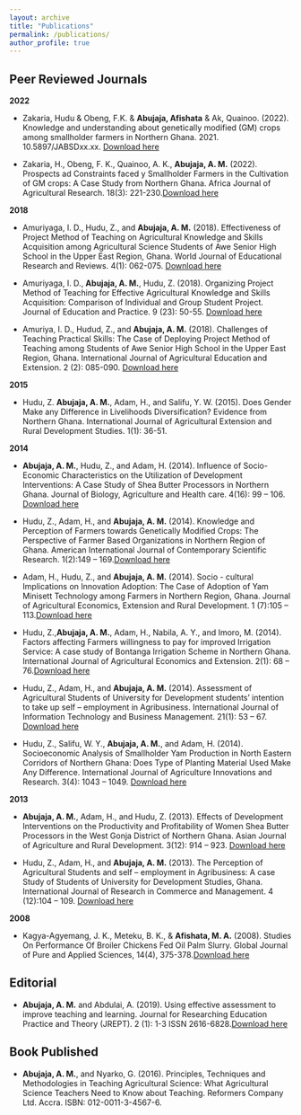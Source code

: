 ```yaml
---
layout: archive
title: "Publications"
permalink: /publications/
author_profile: true
---
```


## Peer Reviewed Journals

**2022**

* Zakaria, Hudu & Obeng, F.K. & **Abujaja, Afishata** & Ak, Quainoo. (2022). Knowledge and understanding about genetically modified (GM) crops among smallholder farmers in Northern Ghana. 2021. 10.5897/JABSDxx.xx. [Download here](https://www.researchgate.net/publication/360424459_Knowledge_and_understanding_about_genetically_modified_GM_crops_among_smallholder_farmers_in_Northern_Ghana/citations) 

* Zakaria, H., Obeng, F. K., Quainoo, A. K., **Abujaja, A. M.** (2022). Prospects ad Constraints faced y Smallholder Farmers in the Cultivation of GM crops: A Case Study from Northern Ghana. Africa Journal of Agricultural Research. 18(3): 221-230.[Download here](https://www.researchgate.net/publication/359119750_African_Journal_of_Agricultural_Research_Prospects_and_constraints_faced_by_smallholder_farmers_in_the_cultivation_of_GM_crops_A_case_study_from_Northern_Ghana)

**2018**

* Amuriyaga, I. D., Hudu, Z., and **Abujaja, A. M.** (2018). Effectiveness of Project Method of Teaching on Agricultural Knowledge and Skills Acquisition among Agricultural Science Students of Awe Senior High School in the Upper East Region, Ghana. World Journal of Educational Research and Reviews. 4(1): 062-075. [Download here](https://www.researchgate.net/publication/329656414_Effectiveness_of_Project_Method_of_Teaching_on_Agricultural_Knowledge_and_Skills_Acquisition_among_Agricultural_Science_Students_of_Awe_Senior_High_School_in_the_Upper_East_Region_Ghana_WJER_Effective)

* Amuriyaga, I. D., **Abujaja, A. M.**, Hudu, Z. (2018). Organizing Project Method of Teaching for Effective Agricultural Knowledge and Skills Acquisition: Comparison of Individual and Group Student Project. Journal of Education and Practice. 9 (23): 50-55. [Download here](https://www.researchgate.net/publication/327406154_Organizing_Project_Method_of_Teaching_for_Effective_Agricultural_Knowledge_and_Skills_Acquisition_Comparison_of_Individual_and_Group_Student_Projects)

* Amuriya, I. D., Hudud, Z., and **Abujaja, A. M.** (2018). Challenges of Teaching Practical Skills: The Case of Deploying Project Method of Teaching among Students of Awe Senior High School in the Upper East Region, Ghana. International Journal of Agricultural Education and Extension. 2 (2): 085-090. [Download here](https://www.researchgate.net/publication/327406154_Organizing_Project_Method_of_Teaching_for_Effective_Agricultural_Knowledge_and_Skills_Acquisition_Comparison_of_Individual_and_Group_Student_Projects)

   
**2015**

* Hudu, Z. **Abujaja, A. M.**, Adam, H., and Salifu, Y. W. (2015). Does Gender Make any Difference in Livelihoods Diversification? Evidence from Northern Ghana. International Journal of Agricultural Extension and Rural Development Studies. 1(1): 36-51.
    
    
**2014**

* **Abujaja, A. M.**, Hudu, Z., and Adam, H. (2014). Influence of Socio-Economic Characteristics on the Utilization of Development Interventions: A Case Study of Shea Butter Processors in Northern Ghana. Journal of Biology, Agriculture and Health care. 4(16): 99 – 106. [Download here](https://www.researchgate.net/publication/264424011_Influence_of_Socio-Economic_Characteristics_on_the_Utilization_of_Development_Interventions_A_Case_Study_of_Shea_Butter_Processors_in_Northern_Ghana)
    
* Hudu, Z., Adam, H., and **Abujaja, A. M.** (2014). Knowledge and Perception of Farmers towards Genetically Modified Crops: The Perspective of Farmer Based Organizations in Northern Region of Ghana. American International Journal of Contemporary Scientific Research. 1(2):149 – 169.[Download here](https://www.researchgate.net/publication/264273873_Knowledge_and_Perception_of_Farmers_towards_Genetically_Modified_Crops_The_Perspective_of_Farmer_Based_Organizations_in_Northern_Region_of_Ghana)
    
* Adam, H., Hudu, Z., and **Abujaja, A. M.** (2014). Socio - cultural Implications on Innovation Adoption: The Case of Adoption of Yam Minisett Technology among Farmers in Northern Region, Ghana. Journal of Agricultural Economics, Extension and Rural Development.  1 (7):105 – 113.[Download here](https://www.researchgate.net/publication/263851796_Sociocultural_implications_on_innovation_adoption_the_case_of_adoption_of_yam_minisett_technology_among_farmers_in_Northern_Region_Ghana_1)
    
* Hudu, Z.,**Abujaja, A. M.**, Adam, H., Nabila, A. Y., and Imoro, M.  (2014). Factors affecting Farmers willingness to pay for improved Irrigation Service: A case study of Bontanga Irrigation Scheme in Northern Ghana. International Journal of Agricultural Economics and Extension.  2(1): 68 – 76.[Download here](https://www.researchgate.net/publication/263851783_Factors_affecting_Farmers_willingness_to_pay_for_improved_irrigation_service_A_case_study_of_Bontanga_Irrigation_Scheme_in_Northern_Ghana)
    
* Hudu, Z., Adam, H., and **Abujaja, A. M.**  (2014). Assessment of Agricultural Students of University for Development students’ intention to take up self – employment in Agribusiness.  International Journal of Information Technology and Business Management. 21(1): 53 – 67. [Download here](https://www.researchgate.net/publication/263851694_ASSESSMENT_OF_AGRICULTURAL_STUDENTS_OF_UNIVERSITY_FOR_DEVELOPMENT_STUDIES_INTENTION_TO_TAKE_UP_SELF-_EMPLOYMENT_IN_AGRIBUSINESS)
    
* Hudu, Z., Salifu, W. Y., **Abujaja, A. M.**, and Adam, H. (2014). Socioeconomic Analysis of Smallholder Yam Production in North Eastern Corridors of Northern Ghana: Does Type of Planting Material Used Make Any Difference. International Journal of Agriculture Innovations and Research. 3(4): 1043 – 1049. [Download here](https://www.researchgate.net/publication/271585137_Socioeconomic_Analysis_of_Smallholder_Yam_Production_in_North_Eastern_Corridors_of_Northern_Ghana_Does_Type_of_Planting_Material_Used_Makes_Any_Difference)

**2013**
    
* **Abujaja, A. M.**, Adam, H., and Hudu, Z. (2013). Effects of Development Interventions on the Productivity and Profitability of Women Shea Butter Processors in the West Gonja District of Northern Ghana. Asian Journal of Agriculture and Rural Development. 3(12): 914 – 923. [Download here](https://www.researchgate.net/publication/263851900_Effects_of_Development_Interventions_on_the_Productivity_and_Profitability_of_Women_Shea_Butter_Processors_in_the_West_Gonja_District_of_Northern_Ghana)
    
* Hudu, Z., Adam, H., and **Abujaja, A. M.**  (2013). The Perception of Agricultural Students and self – employment in Agribusiness: A case Study of Students of University for Development Studies, Ghana. International Journal of Research in Commerce and Management. 4 (12):104 – 109. [Download here](https://www.researchgate.net/publication/263965163_THE_PERCEPTION_OF_AGRICULTURAL_STUDENTS_AND_SELF-EMPLOYMENT_IN_AGRIBUSINESS_A_CASE_STUDY_OF_STUDENTS_OF_UNIVERSITY_FOR_DEVELOPMENT_STUDIES_GHANA)

**2008**
* Kagya-Agyemang, J. K., Meteku, B. K., & **Afishata, M. A.** (2008). Studies On Performance Of Broiler Chickens Fed Oil Palm Slurry. Global Journal of Pure and Applied Sciences, 14(4), 375-378.[Download here](https://www.ajol.info/index.php/gjpas/article/view/16823)

## Editorial

* **Abujaja, A. M.** and Abdulai, A. (2019). Using effective assessment to improve teaching and learning.  Journal for Researching Education Practice and Theory (JREPT). 2 (1): 1-3 ISSN 2616-6828.[Download here](https://bspace.buid.ac.ae/bitstream/handle/1234/1437/Editorials%20-Using%20effective%20assessment%20to%20improve%20teaching%20and%20learning%20-%20Afishata%20Mohammed%20Abujaja%20and%20Abdulai%20Abukari.pdf?sequence=1&isAllowed=y)


## Book Published

* **Abujaja, A. M.**, and Nyarko, G. (2016). Principles, Techniques and Methodologies in Teaching Agricultural Science: What Agricultural Science Teachers Need to Know about Teaching.  Reformers Company Ltd. Accra. ISBN: 012-0011-3-4567-6. 



<!-- 
{% if author.googlescholar %}
  You can also find my articles on <u><a href="{{author.googlescholar}}">my Google Scholar profile</a>.</u>
{% endif %}

{% include base_path %}

{% for post in site.publications reversed %}
  {% include archive-single.html %}
{% endfor %}
 -->

